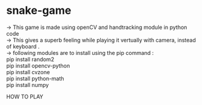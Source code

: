 # snake-game
-> This game is made using openCV and handtracking module in python code                                                                                                 
-> This gives a superb feeling while playing it vertually with camera, instead of keyboard .                                                                             
-> following modules are to install using the pip command :                                                                                                               
   pip install random2                                                                                                                                                   
   pip install opencv-python                                                                                                                                             
   pip install cvzone                                                                                                                                                     
   pip install python-math                                                                                                                                               
   pip install numpy
<!--  -->HOW TO PLAY
